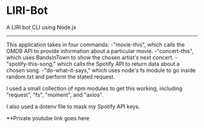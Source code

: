 # LIRI-Bot
A LIRI bot CLI using Node.js

---

This application takes in four commands:
-"movie-this", which calls the OMDB API to provide information about a particular movie.
-"concert-this", which uses BandsInTown to show the chosen artist's next concert.
-"spotify-this-song," which calls the Spotify API to return data about a chosen song.
-"do-what-it-says," which uses node's fs module to go inside random.txt and perform the stated request.

I used a small collection of npm modules to get this working, including "request", "fs", "moment", and "axios".

I also used a dotenv file to mask my Spotify API keys.

**Private youtube link goes here
